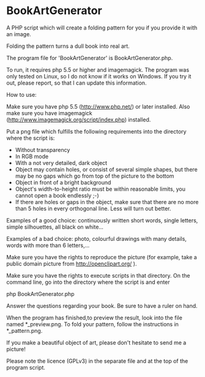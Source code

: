 BookArtGenerator
================

A PHP script which will create a folding pattern for you if you provide it with an image.

Folding the pattern turns a dull book into real art.


The program file for 'BookArtGenerator' is BookArtGenerator.php. 

To run, it requires php 5.5 or higher and imagemagick.
The program was only tested on Linux, so I do not know if it works on Windows. If you try it out, please report, so that I can update this information.

How to use:

Make sure you have php 5.5 (http://www.php.net/) or later installed. 
Also make sure you have imagemagick (http://www.imagemagick.org/script/index.php) installed. 

Put a png file which fulfills the following requirements into the directory where the script is:

- Without transparency
- In RGB mode
- With a not very detailed, dark object 
- Object may contain holes, or consist of several simple shapes, but there may be no gaps which go from top of the picture to the bottom
- Object in front of a bright background
- Object's width-to-height ratio must be within reasonable limits, you cannot open a book endlessly ;-)
- If there are holes or gaps in the object, make sure that there are no more than 5 holes in every orthogonal line. Less will turn out better.

Examples of a good choice: continuously written short words, single letters, simple silhouettes, all black on white...

Examples of a bad choice: photo, colourful drawings with many details, words with more than 6 letters,...


Make sure you have the rights to reproduce the picture (for example, take a public domain picture from http://openclipart.org/ ).

Make sure you have the rights to execute scripts in that directory.
On the command line, go into the directory where the script is and enter
 
php BookArtGenerator.php
 
Answer the questions regarding your book. 
Be sure to have a ruler on hand. 

When the program has finished,to preview the result, look into the file named \*_preview.png.
To fold your pattern, follow the instructions in \*_pattern.png.
 
If you make a beautiful object of art, please don't hesitate to send me a picture!

Please note the licence (GPLv3) in the separate file and at the top of the program script.
